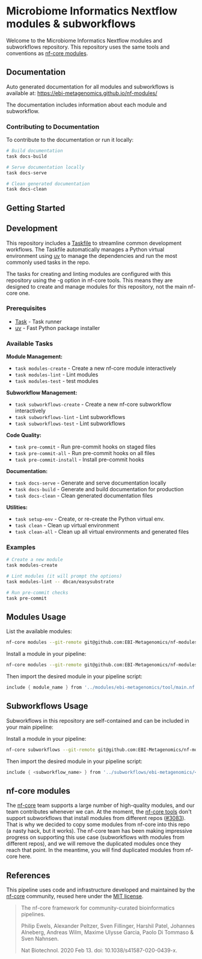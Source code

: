 # Microbiome Informatics Nextflow modules & subworkflows

Welcome to the Microbiome Informatics Nextflow modules and subworkflows repository. This repository uses the same tools and conventions as [nf-core modules](https://nf-co.re/).

## Documentation

Auto generated documentation for all modules and subworkflows is available at: https://ebi-metagenomics.github.io/nf-modules/

The documentation includes information about each module and subworkflow.

### Contributing to Documentation

To contribute to the documentation or run it locally:

```bash
# Build documentation
task docs-build

# Serve documentation locally
task docs-serve

# Clean generated documentation
task docs-clean
```

## Getting Started

## Development

This repository includes a [Taskfile](https://taskfile.dev) to streamline common development workflows. The Taskfile automatically manages a Python virtual environment using [uv](https://github.com/astral-sh/uv) to manage the dependencies and run the most commonly used tasks in the repo.

The tasks for creating and linting modules are configured with this repository using the -g option in nf-core tools. This means they are designed to create and manage modules for this repository, not the main nf-core one.

### Prerequisites

- [Task](https://taskfile.dev/installation/) - Task runner
- [uv](https://github.com/astral-sh/uv#installation) - Fast Python package installer

### Available Tasks

**Module Management:**

- `task modules-create` - Create a new nf-core module interactively
- `task modules-lint` - Lint modules
- `task modules-test` - test modules

**Subworkflow Management:**

- `task subworkflows-create` - Create a new nf-core subworkflow interactively
- `task subworkflows-lint` - Lint subworkflows
- `task subworkflows-test` - Lint subworkflows

**Code Quality:**

- `task pre-commit` - Run pre-commit hooks on staged files
- `task pre-commit-all` - Run pre-commit hooks on all files
- `task pre-commit-install` - Install pre-commit hooks

**Documentation:**

- `task docs-serve` - Generate and serve documentation locally
- `task docs-build` - Generate and build documentation for production
- `task docs-clean` - Clean generated documentation files

**Utilities:**

- `task setup-env` - Create, or re-create the Python virtual env.
- `task clean` - Clean up virtual environment
- `task clean-all` - Clean up all virtual environments and generated files

### Examples

```bash
# Create a new module
task modules-create

# Lint modules (it will prompt the options)
task modules-lint -- dbcan/easysubstrate

# Run pre-commit checks
task pre-commit
```

## Modules Usage

List the available modules:

```bash
nf-core modules --git-remote git@github.com:EBI-Metagenomics/nf-modules.git list remote
```

Install a module in your pipeline:

```bash
nf-core modules --git-remote git@github.com:EBI-Metagenomics/nf-modules.git install <tool>
```

Then import the desired module in your pipeline script:

```groovy
include { module_name } from '../modules/ebi-metagenomics/tool/main.nf'
```

## Subworkflows Usage

Subworkflows in this repository are self-contained and can be included in your main pipeline:

Install a module in your pipeline:

```bash
nf-core subworkflows --git-remote git@github.com:EBI-Metagenomics/nf-modules.git install <subworkflow>
```

Then import the desired module in your pipeline script:

```groovy
include { <subworkflow_name> } from '../subworkflows/ebi-metagenomics/<subworkflow_name>.nf'
```

## nf-core modules

The [nf-core](https://nf-co.re/) team supports a large number of high-quality modules, and our team contributes whenever we can. At the moment, the [nf-core tools](https://github.com/nf-core/tools/) don't support subworkflows that install modules from different repos ([#3083](https://github.com/nf-core/tools/pull/3083)). That is why we decided to copy some modules from nf-core into this repo (a nasty hack, but it works). The nf-core team has been making impressive progress on supporting this use case (subworkflows with modules from different repos), and we will remove the duplicated modules once they reach that point. In the meantime, you will find duplicated modules from nf-core here.

## References

This pipeline uses code and infrastructure developed and maintained by the [nf-core](https://nf-co.re) community, reused here under the [MIT license](https://github.com/nf-core/tools/blob/master/LICENSE).

> The nf-core framework for community-curated bioinformatics pipelines.
>
> Philip Ewels, Alexander Peltzer, Sven Fillinger, Harshil Patel, Johannes Alneberg, Andreas Wilm, Maxime Ulysse Garcia, Paolo Di Tommaso & Sven Nahnsen.
>
> Nat Biotechnol. 2020 Feb 13. doi: 10.1038/s41587-020-0439-x.
